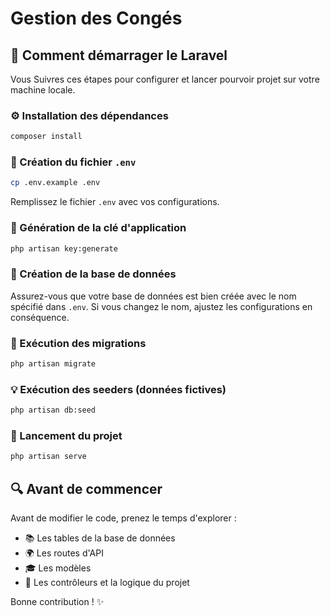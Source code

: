 # Gestion des Congés

## 🚀 Comment démarrager le Laravel

Vous Suivres ces étapes pour configurer et lancer pourvoir projet sur votre machine locale.

### ⚙️ Installation des dépendances
```sh
composer install
```

### 🔢 Création du fichier `.env`
```sh
cp .env.example .env
```
Remplissez le fichier `.env` avec vos configurations.

### 📂 Génération de la clé d'application
```sh
php artisan key:generate
```

### 📂 Création de la base de données
Assurez-vous que votre base de données est bien créée avec le nom spécifié dans `.env`. Si vous changez le nom, ajustez les configurations en conséquence.

### 🔄 Exécution des migrations
```sh
php artisan migrate
```

### 💡 Exécution des seeders (données fictives)
```sh
php artisan db:seed
```

### 🚀 Lancement du projet
```sh
php artisan serve
```

## 🔍 Avant de commencer
Avant de modifier le code, prenez le temps d'explorer :
- 📚 Les tables de la base de données
- 🌍 Les routes d'API
- 🎓 Les modèles
- 🎨 Les contrôleurs et la logique du projet


Bonne contribution ! ✨

